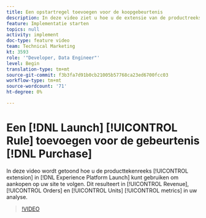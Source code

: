 ```yaml
---
title: Een opstartregel toevoegen voor de koopgebeurtenis
description: In deze video ziet u hoe u de extensie van de productreeks in Launch kunt gebruiken om aankopen op uw site te volgen. Dit resulteert in de metrische gegevens Opbrengsten, Bestellingen en Eenheden in uw analyse.
feature: Implementatie starten
topics: null
activity: implement
doc-type: feature video
team: Technical Marketing
kt: 3593
role: '"Developer, Data Engineer"'
level: Begin
translation-type: tm+mt
source-git-commit: f3b3fa7d91b0cb21005b57768ca23ed6700fcc03
workflow-type: tm+mt
source-wordcount: '71'
ht-degree: 0%

---
```



# Een [!DNL Launch] [!UICONTROL Rule] toevoegen voor de gebeurtenis [!DNL Purchase]

In deze video wordt getoond hoe u de producttekenreeks [!UICONTROL extension] in [!DNL Experience Platform Launch] kunt gebruiken om aankopen op uw site te volgen. Dit resulteert in [!UICONTROL Revenue], [!UICONTROL Orders] en [!UICONTROL Units] [!UICONTROL metrics] in uw analyse.

>[!VIDEO](https://video.tv.adobe.com/v/28766/?quality=12)
